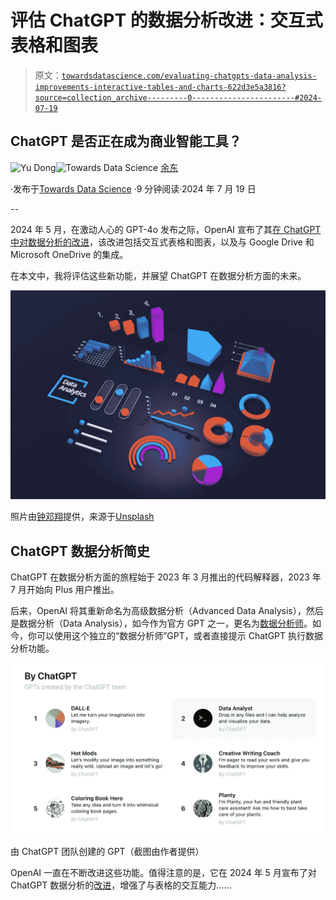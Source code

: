 # 评估 ChatGPT 的数据分析改进：交互式表格和图表

> 原文：[`towardsdatascience.com/evaluating-chatgpts-data-analysis-improvements-interactive-tables-and-charts-622d3e5a3816?source=collection_archive---------0-----------------------#2024-07-19`](https://towardsdatascience.com/evaluating-chatgpts-data-analysis-improvements-interactive-tables-and-charts-622d3e5a3816?source=collection_archive---------0-----------------------#2024-07-19)

## ChatGPT 是否正在成为商业智能工具？

[](https://ydong029.medium.com/?source=post_page---byline--622d3e5a3816--------------------------------)![Yu Dong](https://ydong029.medium.com/?source=post_page---byline--622d3e5a3816--------------------------------)[](https://towardsdatascience.com/?source=post_page---byline--622d3e5a3816--------------------------------)![Towards Data Science](https://towardsdatascience.com/?source=post_page---byline--622d3e5a3816--------------------------------) [余东](https://ydong029.medium.com/?source=post_page---byline--622d3e5a3816--------------------------------)

·发布于[Towards Data Science](https://towardsdatascience.com/?source=post_page---byline--622d3e5a3816--------------------------------) ·9 分钟阅读·2024 年 7 月 19 日

--

2024 年 5 月，在激动人心的 GPT-4o 发布之际，OpenAI 宣布了其[在 ChatGPT 中对数据分析的改进](https://openai.com/index/improvements-to-data-analysis-in-chatgpt/)，该改进包括交互式表格和图表，以及与 Google Drive 和 Microsoft OneDrive 的集成。

在本文中，我将评估这些新功能，并展望 ChatGPT 在数据分析方面的未来。

![](img/6860c9e86c9dbb2ac53edc5e40d9250b.png)

照片由[钟邓翔](https://unsplash.com/@dengxiangs?utm_source=medium&utm_medium=referral)提供，来源于[Unsplash](https://unsplash.com/?utm_source=medium&utm_medium=referral)

## ChatGPT 数据分析简史

ChatGPT 在数据分析方面的旅程始于 2023 年 3 月推出的代码解释器，2023 年 7 月开始向 Plus 用户推出。

后来，OpenAI 将其重新命名为高级数据分析（Advanced Data Analysis），然后是数据分析（Data Analysis），如今作为官方 GPT 之一，更名为[数据分析师](https://chatgpt.com/g/g-HMNcP6w7d-data-analyst)。如今，你可以使用这个独立的“数据分析师”GPT，或者直接提示 ChatGPT 执行数据分析功能。

![](img/e03c0a3073d8c9d2af605e6709a8d959.png)

由 ChatGPT 团队创建的 GPT（截图由作者提供）

OpenAI 一直在不断改进这些功能。值得注意的是，它在 2024 年 5 月宣布了对 ChatGPT 数据分析的[改进](https://openai.com/index/improvements-to-data-analysis-in-chatgpt/)，增强了与表格的交互能力……
